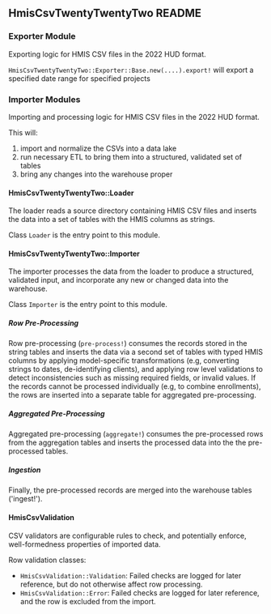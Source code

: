 ## HmisCsvTwentyTwentyTwo README

### Exporter Module

Exporting logic for HMIS CSV files in the 2022 HUD format.

`HmisCsvTwentyTwentyTwo::Exporter::Base.new(....).export!` will export a specified date range for specified projects

### Importer Modules

Importing and processing logic for HMIS CSV files in the 2022 HUD format.

This will:
1. import and normalize the CSVs into a data lake
2. run necessary ETL to bring them into a structured, validated set of tables
3. bring any changes into the warehouse proper

#### HmisCsvTwentyTwentyTwo::Loader

The loader reads a source directory containing HMIS CSV files and inserts the data into a set of tables
with the HMIS columns as strings.

Class `Loader` is the entry point to this module.

#### HmisCsvTwentyTwentyTwo::Importer

The importer processes the data from the loader to produce a structured, validated input, and incorporate
any new or changed data into the warehouse.

Class `Importer` is the entry point to this module.

##### Row Pre-Processing

Row pre-processing (`pre-process!`) consumes the records stored in the string tables and inserts the data via a
second set of tables with typed HMIS columns by applying model-specific transformations (e.g, converting strings
to dates, de-identifying clients), and applying row level validations to detect inconsistencies such as
missing required fields, or invalid values. If the records cannot be processed individually (e.g, to combine
 enrollments), the rows are inserted into a separate table for aggregated pre-processing.

##### Aggregated Pre-Processing

Aggregated pre-processing (`aggregate!`) consumes the pre-processed rows from the aggregation tables and
inserts the processed data into the the pre-processed tables.

##### Ingestion

Finally, the pre-processed records are merged into the warehouse tables ('ingest!').

#### HmisCsvValidation

CSV validators are configurable rules to check, and potentially enforce, well-formedness properties of imported
data.

Row validation classes:
* `HmisCsvValidation::Validation`: Failed checks are logged for later reference, but do not otherwise
affect row processing.
* `HmisCsvValidation::Error`: Failed checks are logged for later reference, and the row is excluded from the import.
